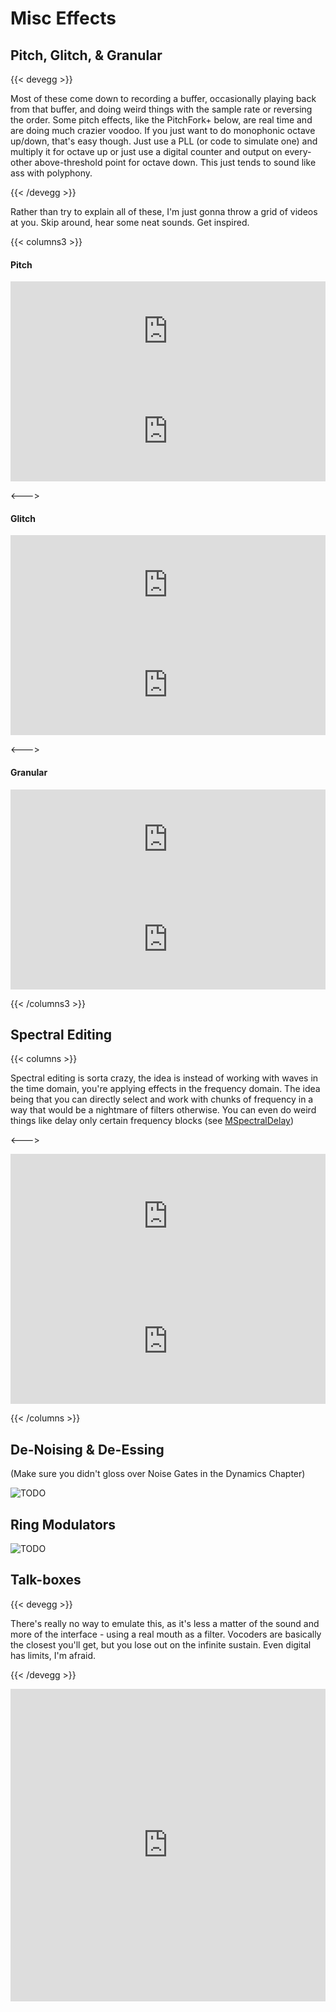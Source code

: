 # Misc Effects

<script>
    document.getElementById("effectMenu").open = true;
</script>

## Pitch, Glitch, & Granular

{{< devegg >}}

Most of these come down to recording a buffer, occasionally playing back from that buffer, and doing weird things with the sample rate or reversing the order. Some pitch effects, like the PitchFork+ below, are real time and are doing much crazier voodoo. If you just want to do monophonic octave up/down, that's easy though. Just use a PLL (or code to simulate one) and multiply it for octave up or just use a digital counter and output on every-other above-threshold point for octave down. This just tends to sound like ass with polyphony. 

{{< /devegg >}}

Rather than try to explain all of these, I'm just gonna throw a grid of videos at you. Skip around, hear some neat sounds. Get inspired.

{{< columns3 >}}

#### Pitch

<iframe width="100%" height="160" src="https://www.youtube.com/embed/FJD2NWQKnao" title="YouTube video player" frameborder="0" allow="accelerometer; autoplay; clipboard-write; encrypted-media; gyroscope; picture-in-picture" allowfullscreen></iframe>

<iframe width="100%" height="160" src="https://www.youtube.com/embed/XGkLKt4vVKA" title="YouTube video player" frameborder="0" allow="accelerometer; autoplay; clipboard-write; encrypted-media; gyroscope; picture-in-picture" allowfullscreen></iframe>

<--->

#### Glitch

<iframe width="100%" height="160" src="https://www.youtube.com/embed/ZcgrEBuMPHA" title="YouTube video player" frameborder="0" allow="accelerometer; autoplay; clipboard-write; encrypted-media; gyroscope; picture-in-picture" allowfullscreen></iframe>

<iframe width="100%" height="160" src="https://www.youtube.com/embed/5Up-qfYAQhA" title="YouTube video player" frameborder="0" allow="accelerometer; autoplay; clipboard-write; encrypted-media; gyroscope; picture-in-picture" allowfullscreen></iframe>

<--->

#### Granular

<iframe width="100%" height="160" src="https://www.youtube.com/embed/U3hOSIcxzxE" title="YouTube video player" frameborder="0" allow="accelerometer; autoplay; clipboard-write; encrypted-media; gyroscope; picture-in-picture" allowfullscreen></iframe>

<iframe width="100%" height="160" src="https://www.youtube.com/embed/1K89l_bgTe8" title="YouTube video player" frameborder="0" allow="accelerometer; autoplay; clipboard-write; encrypted-media; gyroscope; picture-in-picture" allowfullscreen></iframe>

{{< /columns3 >}}

## Spectral Editing

{{< columns >}}

Spectral editing is sorta crazy, the idea is instead of working with waves in the time domain, you're applying effects in the frequency domain. The idea being that you can directly select and work with chunks of frequency in a way that would be a nightmare of filters otherwise. You can even do weird things like delay only certain frequency blocks (see [MSpectralDelay](https://www.meldaproduction.com/MSpectralDelay)) 

<--->

<iframe width="100%" height="200" src="https://www.youtube.com/embed/A5ErzybkrGc" title="YouTube video player" frameborder="0" allow="accelerometer; autoplay; clipboard-write; encrypted-media; gyroscope; picture-in-picture" allowfullscreen></iframe>

<iframe width="100%" height="200" src="https://www.youtube.com/embed/bIh7HGKgO24" title="YouTube video player" frameborder="0" allow="accelerometer; autoplay; clipboard-write; encrypted-media; gyroscope; picture-in-picture" allowfullscreen></iframe>

{{< /columns >}}

## De-Noising & De-Essing

<!-- De-Essing is just a dynamic EQ - which is just a compressor with a pretty narrow frequency band applied right at the evil S point-->

(Make sure you didn't gloss over Noise Gates in the Dynamics Chapter)

![TODO](/common/TODO.svg)

## Ring Modulators

<!-- Make a bipolar OSC or LFO. Multiply it with the target signal. Profit. -->

![TODO](/common/TODO.svg)

## Talk-boxes

{{< devegg >}}

There's really no way to emulate this, as it's less a matter of the sound and more of the interface - using a real mouth as a filter. Vocoders are basically the closest you'll get, but you lose out on the infinite sustain. Even digital has limits, I'm afraid. 

{{< /devegg >}}

<iframe width="100%" height="500" src="https://www.youtube.com/embed/h_L5v9OTSxc" title="YouTube video player" frameborder="0" allow="accelerometer; autoplay; clipboard-write; encrypted-media; gyroscope; picture-in-picture" allowfullscreen></iframe>
